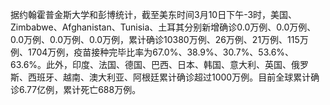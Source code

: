 据约翰霍普金斯大学和彭博统计，截至美东时间3月10日下午-3时，美国、Zimbabwe、Afghanistan、Tunisia、土耳其分别新增确诊0.0万例、0.0万例、0.0万例、0.0万例、0.0万例，累计确诊10380万例、26万例、21万例、115万例、1704万例，疫苗接种完毕比率为67.0%、38.9%、30.7%、53.6%、63.6%。此外，印度、法国、德国、巴西、日本、韩国、意大利、英国、俄罗斯、西班牙、越南、澳大利亚、阿根廷累计确诊超过1000万例。目前全球累计确诊6.77亿例，累计死亡688万例。